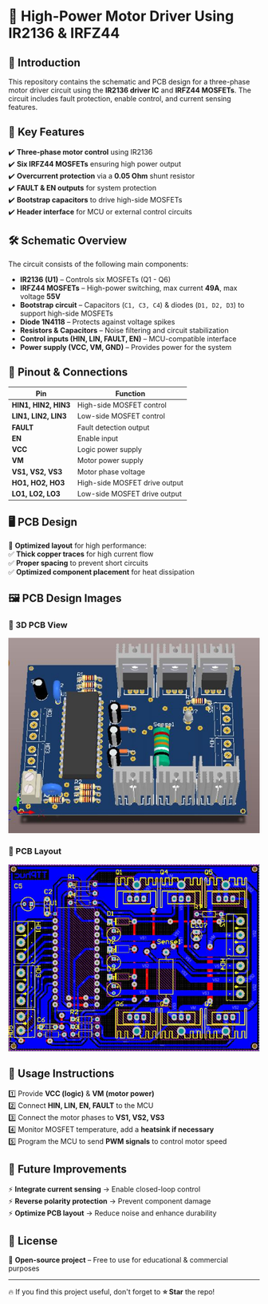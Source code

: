 # 📌 High-Power Motor Driver Using IR2136 & IRFZ44  

## 📖 Introduction  
This repository contains the schematic and PCB design for a three-phase motor driver circuit using the **IR2136 driver IC** and **IRFZ44 MOSFETs**. The circuit includes fault protection, enable control, and current sensing features.  

## 🚀 Key Features  
✔️ **Three-phase motor control** using IR2136  
✔️ **Six IRFZ44 MOSFETs** ensuring high power output  
✔️ **Overcurrent protection** via a **0.05 Ohm** shunt resistor  
✔️ **FAULT & EN outputs** for system protection  
✔️ **Bootstrap capacitors** to drive high-side MOSFETs  
✔️ **Header interface** for MCU or external control circuits  

## 🛠 Schematic Overview  
The circuit consists of the following main components:  
- **IR2136 (U1)** – Controls six MOSFETs (Q1 - Q6)  
- **IRFZ44 MOSFETs** – High-power switching, max current **49A**, max voltage **55V**  
- **Bootstrap circuit** – Capacitors (`C1, C3, C4`) & diodes (`D1, D2, D3`) to support high-side MOSFETs  
- **Diode 1N4118** – Protects against voltage spikes  
- **Resistors & Capacitors** – Noise filtering and circuit stabilization  
- **Control inputs (HIN, LIN, FAULT, EN)** – MCU-compatible interface  
- **Power supply (VCC, VM, GND)** – Provides power for the system  

## 🔌 Pinout & Connections  
| Pin | Function |  
|------|----------|  
| **HIN1, HIN2, HIN3** | High-side MOSFET control |  
| **LIN1, LIN2, LIN3** | Low-side MOSFET control |  
| **FAULT** | Fault detection output |  
| **EN** | Enable input |  
| **VCC** | Logic power supply |  
| **VM** | Motor power supply |  
| **VS1, VS2, VS3** | Motor phase voltage |  
| **HO1, HO2, HO3** | High-side MOSFET drive output |  
| **LO1, LO2, LO3** | Low-side MOSFET drive output |  

## 🖥 PCB Design  
📌 **Optimized layout** for high performance:  
✅ **Thick copper traces** for high current flow  
✅ **Proper spacing** to prevent short circuits  
✅ **Optimized component placement** for heat dissipation  

## 🖼️ PCB Design Images  
### 🔹 3D PCB View  
![3D PCB](3D.JPG)  

### 🔹 PCB Layout  
![PCB Layout](bottom.JPG)  

## 🎯 Usage Instructions  
1️⃣ Provide **VCC (logic)** & **VM (motor power)**  
2️⃣ Connect **HIN, LIN, EN, FAULT** to the MCU  
3️⃣ Connect the motor phases to **VS1, VS2, VS3**  
4️⃣ Monitor MOSFET temperature, add a **heatsink if necessary**  
5️⃣ Program the MCU to send **PWM signals** to control motor speed  

## 🔄 Future Improvements  
⚡ **Integrate current sensing** → Enable closed-loop control  
⚡ **Reverse polarity protection** → Prevent component damage  
⚡ **Optimize PCB layout** → Reduce noise and enhance durability  

## 📜 License  
🚀 **Open-source project** – Free to use for educational & commercial purposes  

---

🔥 If you find this project useful, don't forget to **⭐ Star** the repo!  
